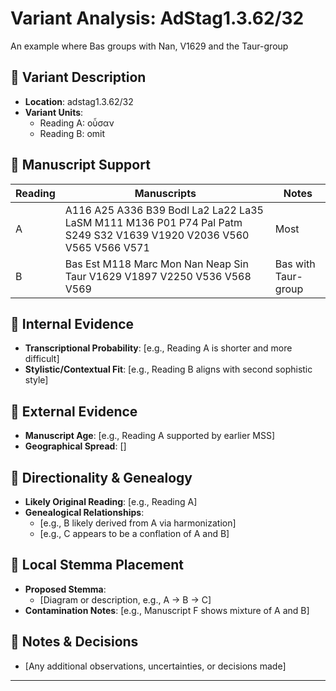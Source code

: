# Variant Analysis: AdStag1.3.62/32

An example where Bas groups with Nan, V1629 and the Taur-group

## 📌 Variant Description
- **Location**: adstag1.3.62/32
- **Variant Units**: 
  - Reading A: οὖσαν
  - Reading B: omit

## 🧬 Manuscript Support
| Reading | Manuscripts | Notes |
|--------|-------------|-------|
| A      | A116 A25 A336 B39 Bodl La2 La22 La35 LaSM M111 M136 P01 P74 Pal Patm S249 S32 V1639 V1920 V2036 V560 V565 V566 V571| Most |
| B      | Bas Est M118 Marc Mon Nan Neap Sin Taur V1629 V1897 V2250 V536 V568 V569 | Bas with Taur-group |

## 🧠 Internal Evidence
- **Transcriptional Probability**: [e.g., Reading A is shorter and more difficult]
- **Stylistic/Contextual Fit**: [e.g., Reading B aligns with second sophistic style]

## 🧭 External Evidence
- **Manuscript Age**: [e.g., Reading A supported by earlier MSS]
- **Geographical Spread**: []

## 🔄 Directionality & Genealogy
- **Likely Original Reading**: [e.g., Reading A]
- **Genealogical Relationships**:
  - [e.g., B likely derived from A via harmonization]
  - [e.g., C appears to be a conflation of A and B]

## 🌿 Local Stemma Placement
- **Proposed Stemma**:
  - [Diagram or description, e.g., A → B → C]
- **Contamination Notes**: [e.g., Manuscript F shows mixture of A and B]

## 📝 Notes & Decisions
- [Any additional observations, uncertainties, or decisions made]

---